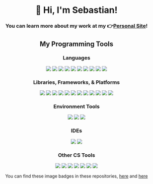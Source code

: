 <h1 align="center">👋 Hi, I'm Sebastian!</h1>
<h3 align = "center">
    You can learn more about my work at my 👉<a href="https://sebastiancabrejos.com">Personal Site</a>!
</h3>
<p align = "center">
</p>
<p align = "center">
</p>

<h2 align = "center">
    My Programming Tools
</h2>
<h3 align = "center">
    Languages
</h3>
<p align = "center">
    <img src="https://img.shields.io/badge/c-%2300599C.svg?style=for-the-badge&logo=c&logoColor=white"/>
    <img src="https://img.shields.io/badge/c++-%2300599C.svg?style=for-the-badge&logo=c%2B%2B&logoColor=white"/>
    <img src="https://img.shields.io/badge/java-%23ED8B00.svg?style=for-the-badge&logo=java&logoColor=white"/>
    <img src="https://img.shields.io/badge/javascript-%23323330.svg?style=for-the-badge&logo=javascript&logoColor=%23F7DF1E"/>
    <img src="https://img.shields.io/badge/python-3670A0?style=for-the-badge&logo=python&logoColor=ffdd54"/>
    <img src="https://img.shields.io/badge/mysql-%2300f.svg?style=for-the-badge&logo=mysql&logoColor=white"/>
    <img src="https://img.shields.io/badge/MariaDB-003545?style=for-the-badge&logo=mariadb&logoColor=white"/>
    <img src="https://img.shields.io/badge/html5-%23E34F26.svg?style=for-the-badge&logo=html5&logoColor=white"/>
    <img src="https://img.shields.io/badge/css3-%231572B6.svg?style=for-the-badge&logo=css3&logoColor=white"/>
    <img src="https://img.shields.io/badge/ocaml-f18e00.svg?style=for-the-badge&logo=ocaml&logoColor=white"/>
</p>
<h3 align = "center">
    Libraries, Frameworks, & Platforms
</h3>
<p align = "center">
    <img src="https://img.shields.io/badge/react-%2320232a.svg?style=for-the-badge&logo=react&logoColor=%2361DAFB"/>
    <img src="https://img.shields.io/badge/redux-%23593d88.svg?style=for-the-badge&logo=redux&logoColor=white"/>
    <img src="https://img.shields.io/badge/django-%23092E20.svg?style=for-the-badge&logo=django&logoColor=white"/>
    <img src="https://img.shields.io/badge/flask-%23000.svg?style=for-the-badge&logo=flask&logoColor=white"/>
    <img src="https://img.shields.io/badge/postgres-%23316192.svg?style=for-the-badge&logo=postgresql&logoColor=white"/>
    <img src="https://img.shields.io/badge/node.js-%2343853D.svg?style=for-the-badge&logo=node.js&logoColor=white"/>
    <img src="https://img.shields.io/badge/bootstrap-%23563D7C.svg?style=for-the-badge&logo=bootstrap&logoColor=white"/>
    <img src="https://img.shields.io/badge/jquery-%230769AD.svg?style=for-the-badge&logo=jquery&logoColor=white"/>
    <img src="https://img.shields.io/badge/json-5E5C5C?style=for-the-badge&logo=json&logoColor=white"/>
    <img src="https://img.shields.io/badge/Streamlit-FF4B4B?style=for-the-badge&logo=Streamlit&logoColor=white"/>
    <img src="https://img.shields.io/badge/Numpy-777BB4?style=for-the-badge&logo=numpy&logoColor=white"/>
    <img src="https://img.shields.io/badge/LaTeX-47A141?style=for-the-badge&logo=LaTeX&logoColor=white"/>
</p>
<h3 align = "center">
    Environment Tools
</h3>
<p align = "center">
    <img src="https://img.shields.io/badge/docker-%230db7ed.svg?style=for-the-badge&logo=docker&logoColor=white"/>
    <img src="https://img.shields.io/badge/git-%23F05033.svg?style=for-the-badge&logo=git&logoColor=white"/>
    <img src="https://img.shields.io/badge/NPM-%23000000.svg?style=for-the-badge&logo=npm&logoColor=white"/>
</p>
<h3 align = "center">
    IDEs
</h3>
<p align = "center">
    <img src="https://img.shields.io/badge/VisualStudioCode-0078d7.svg?style=for-the-badge&logo=visual-studio-code&logoColor=white"/>
    <img src="https://img.shields.io/badge/IntelliJIDEA-000000.svg?style=for-the-badge&logo=intellij-idea&logoColor=white"/>
</p>
<h3 align = "center">
    Other CS Tools
</h3>
<p align = "center">
    <img src="https://img.shields.io/badge/github-%23121011.svg?style=for-the-badge&logo=github&logoColor=white"/>
    <img src="https://img.shields.io/badge/bitbucket-%230047B3.svg?style=for-the-badge&logo=bitbucket&logoColor=white"/>
    <img src="https://img.shields.io/badge/Slack-4A154B?style=for-the-badge&logo=slack&logoColor=white"/>
    <img src="https://img.shields.io/badge/Notion-%23000000.svg?style=for-the-badge&logo=notion&logoColor=white"/>
    <img src="https://img.shields.io/badge/ESLint-4B3263?style=for-the-badge&logo=eslint&logoColor=white"/>
    <img src="https://img.shields.io/badge/heroku-%23430098.svg?style=for-the-badge&logo=heroku&logoColor=white"/>
    <img src="https://img.shields.io/badge/netlify-%23000000.svg?style=for-the-badge&logo=netlify&logoColor=#00C7B7"/>
</p>

<p align = "center">
    You can find these image badges in these repositories, <a href='https://github.com/Ileriayo/markdown-badges'>here</a> and <a href='https://github.com/alexandresanlim/Badges4-README.md-Profile'>here</a>
</p>

<!--   <img src="https://media.giphy.com/media/hvRJCLFzcasrR4ia7z/giphy.gif" width="40px"> -->
<!--   <img src = "https://github-readme-stats.vercel.app/api?username=boccca2014&show_icons=true&theme=react&count_private=true" width = 425> -->
<!--   <img src = "https://github-readme-streak-stats.herokuapp.com?user=boccca2014&theme=blood-dark" width = 425> -->
<!-- https://github-readme-stats-jf5xsiewf-boccca2014.vercel.app/api?username=boccca2014&show_icons=true&theme=react&count_private=true -->
<!-- https://github-readme-streak-stats-seb.herokuapp.com?user=boccca2014&theme=blood-dark -->
<!-- <img src="https://github-readme-stats.vercel.app/api/top-langs/?username=boccca2014&layout=compact&theme=slateorange"/> -->
<!-- https://github-readme-stats-jf5xsiewf-boccca2014.vercel.app/api/top-langs/?username=boccca2014&layout=compact&theme=slateorange -->
